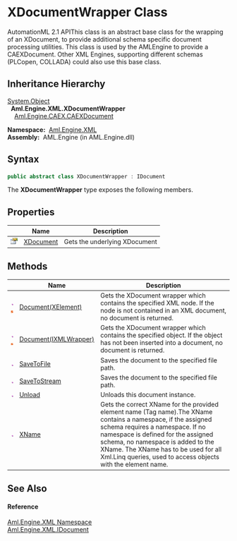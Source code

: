 XDocumentWrapper Class
======================
AutomationML 2.1 APIThis class is an abstract base class for the wrapping of an XDocument, to provide additional schema specific document processing utilities. This class is used by the AMLEngine to provide a CAEXDocument. Other XML Engines, supporting different schemas (PLCopen, COLLADA) could also use this base class.


Inheritance Hierarchy
---------------------
[System.Object][1]  
  **Aml.Engine.XML.XDocumentWrapper**  
    [Aml.Engine.CAEX.CAEXDocument][2]  

  **Namespace:**  [Aml.Engine.XML][3]  
  **Assembly:**  AML.Engine (in AML.Engine.dll)

Syntax
------

```csharp
public abstract class XDocumentWrapper : IDocument
```

The **XDocumentWrapper** type exposes the following members.


Properties
----------

                   | Name           | Description                   
------------------ | -------------- | ----------------------------- 
![Public property] | [XDocument][4] | Gets the underlying XDocument 


Methods
-------

                                 | Name                       | Description                                                                                                                                                                                                                                                                                                                           
-------------------------------- | -------------------------- | ------------------------------------------------------------------------------------------------------------------------------------------------------------------------------------------------------------------------------------------------------------------------------------------------------------------------------------- 
![Public method]![Static member] | [Document(XElement)][5]    | Gets the XDocument wrapper which contains the specified XML node. If the node is not contained in an XML document, no document is returned.                                                                                                                                                                                           
![Public method]![Static member] | [Document(IXMLWrapper)][6] | Gets the XDocument wrapper which contains the specified object. If the object has not been inserted into a document, no document is returned.                                                                                                                                                                                         
![Public method]                 | [SaveToFile][7]            | Saves the document to the specified file path.                                                                                                                                                                                                                                                                                        
![Public method]                 | [SaveToStream][8]          | Saves the document to the specified file path.                                                                                                                                                                                                                                                                                        
![Public method]                 | [Unload][9]                | Unloads this document instance.                                                                                                                                                                                                                                                                                                       
![Public method]                 | [XName][10]                | Gets the correct XName for the provided element name (Tag name).The XName contains a namespace, if the assigned schema requires a namespace. If no namespace is defined for the assigned schema, no namespace is added to the XName. The XName has to be used for all Xml.Linq queries, used to access objects with the element name. 


See Also
--------

#### Reference
[Aml.Engine.XML Namespace][3]  
[Aml.Engine.XML.IDocument][11]  

[1]: https://docs.microsoft.com/dotnet/api/system.object
[2]: ../../Aml.Engine.CAEX/CAEXDocument/README.md
[3]: ../README.md
[4]: XDocument.md
[5]: Document_1.md
[6]: Document.md
[7]: SaveToFile.md
[8]: SaveToStream.md
[9]: Unload.md
[10]: XName.md
[11]: ../IDocument/README.md
[12]: https://www.automationml.org
[13]: ../../icons/logoShade.png
[Public property]: ../../icons/pubproperty.gif "Public property"
[Public method]: ../../icons/pubmethod.gif "Public method"
[Static member]: ../../icons/static.gif "Static member"
